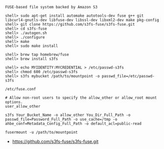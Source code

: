 `FUSE-based file system backed by Amazon S3`

```
shell> sudo apt-get install automake autotools-dev fuse g++ git libcurl4-gnutls-dev libfuse-dev libssl-dev libxml2-dev make pkg-config
shell> git clone https://github.com/s3fs-fuse/s3fs-fuse.git
shell> cd s3fs-fuse
shell> ./autogen.sh
shell> ./configure
shell> make
shell> sudo make install
```

```
shell> brew tap homebrew/fuse
shell> brew install s3fs
```

```
shell> echo MYIDENTITY:MYCREDENTIAL > /etc/passwd-s3fs
shell> chmod 600 /etc/passwd-s3fs
shell> s3fs mybucket /path/to/mountpoint -o passwd_file=/etc/passwd-s3fs

```

`/etc/fuse.conf`

```
# Allow non-root users to specify the allow_other or allow_root mount options.
user_allow_other
```

```
s3fs Your_Bucket_Name -o allow_other You_Dir_Full_Path -o passwd_file=Password_Full_Path -o use_cache=/tmp -o ahbe_conf=Metadata_Config_Full_Path -o default_acl=public-read
```

```
fusermount -u /path/to/mountpoint
```


- https://github.com/s3fs-fuse/s3fs-fuse.git
